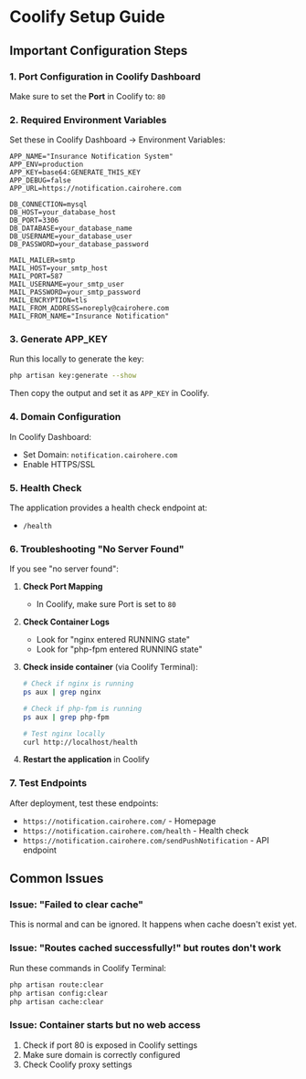 # Coolify Setup Guide

## Important Configuration Steps

### 1. Port Configuration in Coolify Dashboard
Make sure to set the **Port** in Coolify to: `80`

### 2. Required Environment Variables
Set these in Coolify Dashboard → Environment Variables:

```
APP_NAME="Insurance Notification System"
APP_ENV=production
APP_KEY=base64:GENERATE_THIS_KEY
APP_DEBUG=false
APP_URL=https://notification.cairohere.com

DB_CONNECTION=mysql
DB_HOST=your_database_host
DB_PORT=3306
DB_DATABASE=your_database_name
DB_USERNAME=your_database_user
DB_PASSWORD=your_database_password

MAIL_MAILER=smtp
MAIL_HOST=your_smtp_host
MAIL_PORT=587
MAIL_USERNAME=your_smtp_user
MAIL_PASSWORD=your_smtp_password
MAIL_ENCRYPTION=tls
MAIL_FROM_ADDRESS=noreply@cairohere.com
MAIL_FROM_NAME="Insurance Notification"
```

### 3. Generate APP_KEY
Run this locally to generate the key:
```bash
php artisan key:generate --show
```

Then copy the output and set it as `APP_KEY` in Coolify.

### 4. Domain Configuration
In Coolify Dashboard:
- Set Domain: `notification.cairohere.com`
- Enable HTTPS/SSL

### 5. Health Check
The application provides a health check endpoint at:
- `/health`

### 6. Troubleshooting "No Server Found"

If you see "no server found":

1. **Check Port Mapping**
   - In Coolify, make sure Port is set to `80`
   
2. **Check Container Logs**
   - Look for "nginx entered RUNNING state"
   - Look for "php-fpm entered RUNNING state"

3. **Check inside container** (via Coolify Terminal):
   ```bash
   # Check if nginx is running
   ps aux | grep nginx
   
   # Check if php-fpm is running
   ps aux | grep php-fpm
   
   # Test nginx locally
   curl http://localhost/health
   ```

4. **Restart the application** in Coolify

### 7. Test Endpoints

After deployment, test these endpoints:
- `https://notification.cairohere.com/` - Homepage
- `https://notification.cairohere.com/health` - Health check
- `https://notification.cairohere.com/sendPushNotification` - API endpoint

## Common Issues

### Issue: "Failed to clear cache"
This is normal and can be ignored. It happens when cache doesn't exist yet.

### Issue: "Routes cached successfully!" but routes don't work
Run these commands in Coolify Terminal:
```bash
php artisan route:clear
php artisan config:clear
php artisan cache:clear
```

### Issue: Container starts but no web access
1. Check if port 80 is exposed in Coolify settings
2. Make sure domain is correctly configured
3. Check Coolify proxy settings

